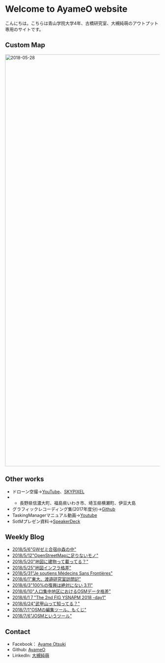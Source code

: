# Welcome to AyameO website

こんにちは。こちらは青山学院大学4年、古橋研究室、大槻純萌のアウトプット専用のサイトです。

## Custom Map

<img width="1343" alt="2018-05-28" src="https://user-images.githubusercontent.com/13360878/41278709-7dc9c81e-6e65-11e8-82bb-a4f6cba9462e.png">


## Other works

* ドローン空撮→[YouTube](https://www.youtube.com/channel/UCBzJK-q1JFZiT4_YsPxSwsw)、[SKYPIXEL](https://www.skypixel.com/users/a-13e-pon)
* * 長野県信濃大町、福島県いわき市、埼玉県横瀬町、伊豆大島
* グラフィックレコーディング集(2017年度分)→[Github](https://github.com/AyameO/Seminar2017/issues/1)
* TaskingManagerマニュアル動画→[Youtube](https://www.youtube.com/watch?v=-tkZym5L0KI&feature=youtu.be)
* SotMプレゼン資料→[SpeakerDeck](https://speakerdeck.com/ayameo/sotm-agu?slide=1)


## Weekly Blog

* [2018/5/6"GWゼミ合宿@森の中"](https://medium.com/furuhashilab/gw%E3%82%BC%E3%83%9F%E5%90%88%E5%AE%BF-%E5%A4%A7%E7%94%BA-%E6%A3%AE%E3%81%8F%E3%82%89-92703323d298)
* [2018/5/12"OpenStreetMapに足りないモノ"](https://medium.com/furuhashilab/openstreetmap%E3%81%AB%E8%B6%B3%E3%82%8A%E3%81%AA%E3%81%84%E3%83%A2%E3%83%8E-e1bf1853e5ce)
* [2018/5/20"地図に建物って載ってる？"](https://medium.com/furuhashilab/%E5%9C%B0%E5%9B%B3%E3%81%AB%E5%BB%BA%E7%89%A9%E3%81%A3%E3%81%A6%E8%BC%89%E3%81%A3%E3%81%A6%E3%81%9F%E3%81%A3%E3%81%91-4c78e7bb5fab)
* [2018/5/25"地図インフラ格差"](https://medium.com/furuhashilab/%E5%9C%B0%E5%9B%B3%E3%82%A4%E3%83%B3%E3%83%95%E3%83%A9%E6%A0%BC%E5%B7%AE-3d6c58bb629a)
* [2018/5/31"Je soutiens Médecins Sans Frontières"](https://medium.com/furuhashilab/je-soutiens-m%C3%A9decins-sans-fronti%C3%A8res-ea8dcdd72e5a)
* [2018/6/1"東大、渡邉研究室訪問記"](https://medium.com/furuhashilab/%E6%9D%B1%E5%A4%A7-%E6%B8%A1%E9%82%89%E7%A0%94%E7%A9%B6%E5%AE%A4%E8%A8%AA%E5%95%8F%E8%A8%98-3f154802c90c)
* [2018/6/3"100%の復興は絶対にない 3.11"](https://medium.com/furuhashilab/100-%E3%81%AE%E5%BE%A9%E8%88%88%E3%81%AF%E7%B5%B6%E5%AF%BE%E3%81%AB%E3%81%AA%E3%81%84-3-11-92764b0c11d2)
* [2018/6/10"人口集中地区におけるOSMデータ格差"](https://medium.com/furuhashilab/%E4%BA%BA%E5%8F%A3%E5%AF%86%E9%9B%86%E5%9C%B0%E3%81%AB%E3%81%8A%E3%81%91%E3%82%8Bosm%E3%83%87%E3%83%BC%E3%82%BF%E6%A0%BC%E5%B7%AE-3a051e7e77df)
* [2018/6/1７"The 2nd FIG YSNAPM 2018 -day1"](https://medium.com/furuhashilab/the-2nd-fig-ysnapm-2018-day1-a384ff1f5656)
* [2018/6/24"武甲山って知ってる？"](https://medium.com/furuhashilab/%E6%AD%A6%E7%94%B2%E5%B1%B1%E3%81%A3%E3%81%A6%E7%9F%A5%E3%81%A3%E3%81%A6%E3%82%8B-96f16e6d815d)
* [2018/7/1"OSMの編集ツール、もくじ"](https://medium.com/furuhashilab/osm%E3%81%AE%E7%B7%A8%E9%9B%86%E3%83%84%E3%83%BC%E3%83%AB-%E3%82%82%E3%81%8F%E3%81%98-b47d3410fe4f)
* [2018/7/6"JOSMというツール"](https://medium.com/furuhashilab/josm%E3%81%A8%E3%81%84%E3%81%86%E3%83%84%E3%83%BC%E3%83%AB-4e07cac389af)


## Contact

* Facebook： [Ayame Otsuki](https://www.facebook.com/ayame.otsuki)
* Github: [AyameO](https://github.com/AyameO)
* LinkedIn: [大槻純萌](https://www.linkedin.com/in/%E7%B4%94%E8%90%8C-%E5%A4%A7%E6%A7%BB-b20313166) 
